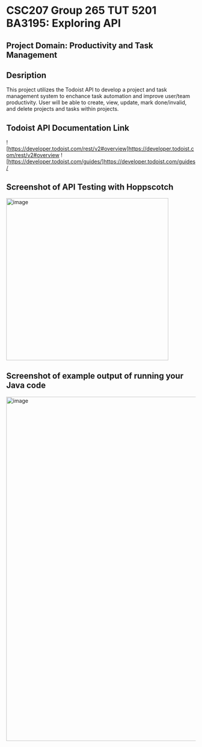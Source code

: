# CSC207 Group 265 TUT 5201 BA3195: Exploring API

## Project Domain: Productivity and Task Management

## Desription
This project utilizes the Todoist API to develop a project and task management system to enchance task automation and improve user/team productivity. User will be able to create, view, update, mark done/invalid, and delete projects and tasks within projects.

## Todoist API Documentation Link
![https://developer.todoist.com/rest/v2#overview]https://developer.todoist.com/rest/v2#overview
![https://developer.todoist.com/guides/]https://developer.todoist.com/guides/

## Screenshot of API Testing with Hoppscotch
<img width="431" alt="image" src="https://github.com/Andrew-Kwok/csc207-exploring-api/assets/52167672/a4672999-e9b9-4903-898b-29692c13e577">

## Screenshot of example output of running your Java code
<img width="915" alt="image" src="https://github.com/Andrew-Kwok/csc207-exploring-api/assets/52167672/d7f99dd9-08d2-4d68-b04a-273a93bb0309">
